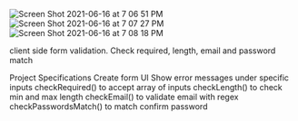 ![Screen Shot 2021-06-16 at 7 06 51 PM](https://user-images.githubusercontent.com/23225592/122319999-55a2fc00-ced6-11eb-841f-799ee28ba959.png)
![Screen Shot 2021-06-16 at 7 07 27 PM](https://user-images.githubusercontent.com/23225592/122320001-563b9280-ced6-11eb-961a-af95b64775b6.png)
![Screen Shot 2021-06-16 at 7 08 18 PM](https://user-images.githubusercontent.com/23225592/122320002-563b9280-ced6-11eb-8a76-f2987bec1228.png)





client side form validation. Check required, length, email and password match

Project Specifications
Create form UI
Show error messages under specific inputs
checkRequired() to accept array of inputs
checkLength() to check min and max length
checkEmail() to validate email with regex
checkPasswordsMatch() to match confirm password
